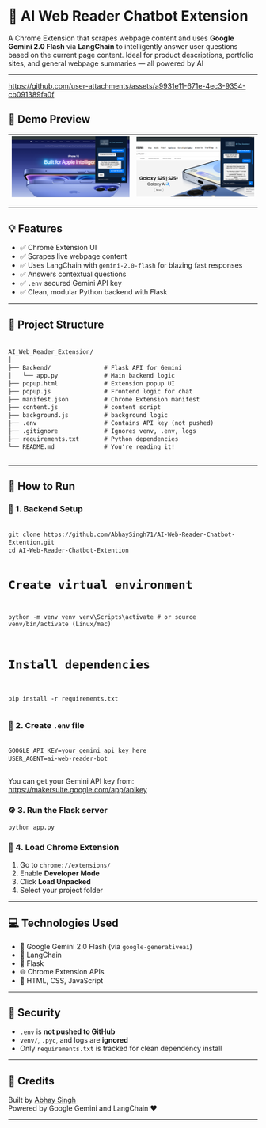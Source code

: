   <h1>🧠 AI Web Reader Chatbot Extension</h1>
  <p>
    A Chrome Extension that scrapes webpage content and uses <strong>Google Gemini 2.0 Flash</strong> via <strong>LangChain</strong> to intelligently answer user questions based on the current page content. Ideal for product descriptions, portfolio sites, and general webpage summaries — all powered by AI
  </p>

  <hr>


https://github.com/user-attachments/assets/a9931e11-671e-4ec3-9354-cb091389fa0f


  <h2>📸 Demo Preview</h2>
  
  | ![Screenshot 1](assets/photo1.png) | ![Screenshot 2](assets/photo2.png) | 
  |---------------------------------|---------------------------------|  
  <hr>

  <h2>💡 Features</h2>
  <ul>
    <li>✅ Chrome Extension UI</li>
    <li>✅ Scrapes live webpage content</li>
    <li>✅ Uses LangChain with <code>gemini-2.0-flash</code> for blazing fast responses</li>
    <li>✅ Answers contextual questions </li>
    <li>✅ <code>.env</code> secured Gemini API key</li>
    <li>✅ Clean, modular Python backend with Flask</li>
  </ul>

  <hr>

  <h2>📁 Project Structure</h2>
  <pre><code>
AI_Web_Reader_Extension/
│
├── Backend/               # Flask API for Gemini
│   └── app.py             # Main backend logic
├── popup.html             # Extension popup UI
├── popup.js               # Frontend logic for chat
├── manifest.json          # Chrome Extension manifest
├── content.js             # content script
├── background.js          # background logic
├── .env                   # Contains API key (not pushed)
├── .gitignore             # Ignores venv, .env, logs
├── requirements.txt       # Python dependencies
└── README.md              # You're reading it!
  </code></pre>

  <hr>

  <h2>🚀 How to Run</h2>

  <h3>🧪 1. Backend Setup</h3>
  <pre><code>
git clone https://github.com/AbhaySingh71/AI-Web-Reader-Chatbot-Extention.git
cd AI-Web-Reader-Chatbot-Extention

# Create virtual environment
python -m venv venv
venv\Scripts\activate  # or source venv/bin/activate (Linux/mac)

# Install dependencies
pip install -r requirements.txt
  </code></pre>

  <h3>🔑 2. Create <code>.env</code> file</h3>
  <pre><code>
GOOGLE_API_KEY=your_gemini_api_key_here
USER_AGENT=ai-web-reader-bot
  </code></pre>

  <p>You can get your Gemini API key from: <a href="https://makersuite.google.com/app/apikey" target="_blank">https://makersuite.google.com/app/apikey</a></p>

  <h3>⚙️ 3. Run the Flask server</h3>
  <pre><code>python app.py</code></pre>

  <h3>🧩 4. Load Chrome Extension</h3>
  <ol>
    <li>Go to <code>chrome://extensions/</code></li>
    <li>Enable <strong>Developer Mode</strong></li>
    <li>Click <strong>Load Unpacked</strong></li>
    <li>Select your project folder</li>
  </ol>

  <hr>

  <h2>💻 Technologies Used</h2>
  <ul>
    <li>🧠 Google Gemini 2.0 Flash (via <code>google-generativeai</code>)</li>
    <li>🔗 LangChain</li>
    <li>🧪 Flask</li>
    <li>🌐 Chrome Extension APIs</li>
    <li>🎨 HTML, CSS, JavaScript</li>
  </ul>

  <hr>

  <h2>🔐 Security</h2>
  <ul>
    <li><code>.env</code> is <strong>not pushed to GitHub</strong></li>
    <li><code>venv/</code>, <code>.pyc</code>, and logs are <strong>ignored</strong></li>
    <li>Only <code>requirements.txt</code> is tracked for clean dependency install</li>
  </ul>

  <hr>

  <h2>📣 Credits</h2>
  <p>
    Built by <a href="https://github.com/AbhaySingh71" target="_blank">Abhay Singh</a><br>
    Powered by Google Gemini and LangChain ❤️
  </p>

  <hr>
</body>
</html>
